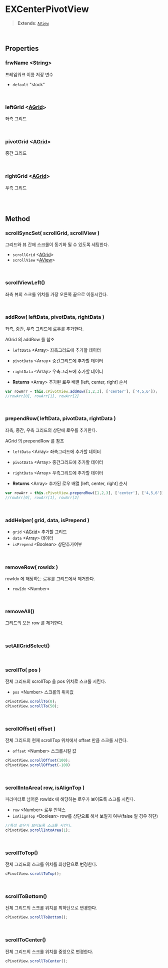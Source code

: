 # EXCenterPivotView
> **Extends**: [`AView`](./../afc/AView.md)

<br/>

## Properties

### frwName \<String>

프레임워크 이름 저장 변수

- `default` "stock"

<br/>

### leftGrid \<[AGrid](./../afc/AGrid.md)>

좌측 그리드

<br/>

### pivotGrid \<[AGrid](./../afc/AGrid.md)>

중간 그리드

<br/>

### rightGrid \<[AGrid](./../afc/AGrid.md)>

우측 그리드

<br/>
<br/>

## Method

### scrollSyncSet( scrollGrid, scrollView )

그리드와 뷰 간에 스크롤이 동기화 될 수 있도록 세팅한다.

- `scrollGrid` \<[AGrid](./../afc/AGrid.md)>
- `scrollView` \<[AView](./../afc/AView.md)>


<br/>

### scrollViewLeft()

좌측 뷰의 스크롤 위치를 가장 오른쪽 끝으로 이동시킨다.

<br/>

### addRow( leftData, pivotData, rightData )

좌측, 중간, 우측 그리드에 로우를 추가한다.

AGrid 의 addRow 를 참조

* `leftData` \<Array> 좌측그리드에 추가할 데이터
* `pivotData` \<Array> 중간그리드에 추가할 데이터
* `rightData` \<Array> 우측그리드에 추가할 데이터

* **Returns** \<Array> 추가된 로우 배열 [left, center, right] 순서

```js
var rowArr = this.cPivotView.addRow([1,2,3], ['center'], ['4,5,6']);
//rowArr[0], rowArr[1], rowArr[2]
```

<br/>

### prependRow( leftData, pivotData, rightData )

좌측, 중간, 우측 그리드의 상단에 로우를 추가한다.

AGrid 의 prependRow 를 참조

* `leftData` \<Array> 좌측그리드에 추가할 데이터
* `pivotData` \<Array> 중간그리드에 추가할 데이터
* `rightData` \<Array> 우측그리드에 추가할 데이터

* **Returns** \<Array> 추가된 로우 배열 [left, center, right] 순서

```js
var rowArr = this.cPivotView.prependRow([1,2,3], ['center'], ['4,5,6']);
//rowArr[0], rowArr[1], rowArr[2]
```

<br/>

### addHelper( grid, data, isPrepend )



* `grid` \<[AGrid](./../afc/AGrid.md)> 추가할 그리드
* `data` \<Array> 데이터
* `isPrepend` \<Boolean> 상단추가여부

<br/>

### removeRow( rowIdx )

rowIdx 에 해당하는 로우를 그리드에서 제거한다.

* `rowIdx` \<Number>

<br/>

### removeAll()

그리드의 모든 row 를 제거한다.

<br/>

### setAllGridSelect()


<br/>

### scrollTo( pos )

전체 그리드의 scrollTop 을 pos 위치로 스크롤 시킨다.

* `pos` \<Number> 스크롤의 위치값

```js
cPivotView.scrollTo(0);
cPivotView.scrollTo(50);
```

<br/>

### scrollOffset( offset )

전체 그리드의 현재 scrollTop 위치에서 offset 만큼 스크롤 시킨다.

* `offset` \<Number> 스크롤시킬 값

```js
cPivotView.scrollOffset(100);
cPivotView.scrollOffset(-100)
```


<br/>

### scrollIntoArea( row, isAlignTop )

파라미터로 넘어온 rowIdx 에 해당하는 로우가 보이도록 스크롤 시킨다.

* `row` \<Number> 로우 인덱스
* `isAlignTop` \<Boolean> row를 상단으로 해서 보일지 여부(false 일 경우 하단)

```js
//특정 로우가 보이도록 스크롤 시킨다.
cPivotView.scrollIntoArea(1);
```

<br/>

### scrollToTop()

전체 그리드의 스크롤 위치를 최상단으로 변경한다.

```js
cPivotView.scrollToTop();
```

<br/>

### scrollToBottom()

전체 그리드의 스크롤 위치를 최하단으로 변경한다.

```js
cPivotView.scrollToBottom();
```

<br/>

### scrollToCenter()

전체 그리드의 스크롤 위치를 중앙으로 변경한다.

```js
cPivotView.scrollToCenter();
```

<br/>
